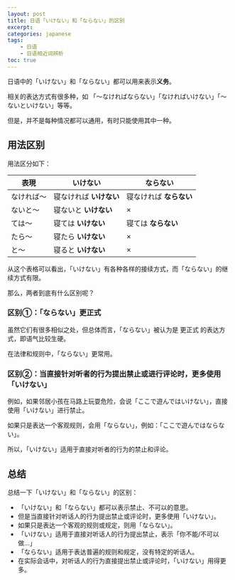 ```yaml
---
layout: post
title: 日语「いけない」和「ならない」的区别
excerpt:
categories: japanese
tags:
    - 日语
    - 日语相近词辨析
toc: true
---
```


日语中的「いけない」和「ならない」都可以用来表示**义务**。

相关的表达方式有很多种，如 「～なければならない」「なければいけない」「～ないといけない」等等。

但是，并不是每种情况都可以通用，有时只能使用其中一种。

## 用法区别

用法区分如下：

表現 | いけない| ならない 
---|---|--- 
なければ～| 寝なければ **いけない**|  寝なければ **ならない** 
ないと～| 寝ないと **いけない**|  × 
ては～| 寝ては **いけない**|  寝ては **ならない** 
たら～| 寝たら **いけない**|  × 
と～| 寝ると **いけない**|  × 
 
从这个表格可以看出，「いけない」有各种各样的接续方式，而「ならない」的继续方式有限。

那么，两者到底有什么区别呢？

### 区别①：「ならない」更正式

虽然它们有很多相似之处，但总体而言，「ならない」被认为是 更正式 的表达方式，即语气比较生硬。

在法律和规则中，「ならない」更常用。

### 区别②：当直接针对听者的行为提出禁止或进行评论时，更多使用「いけない」

例如，如果邻居小孩在马路上玩耍危险，会说「ここで遊んではいけない」，直接使用「いけない」进行禁止。

如果只是表达一个客观规则，会用「ならない」，例如：「ここで遊んではならない」。

所以，「いけない」适用于直接对听者的行为的禁止和评论。

## 总结

总结一下「いけない」和「ならない」的区别：

- 「いけない」和「ならない」都可以表示禁止、不可以的意思。
- 但是当直接针对听话人的行为提出禁止或评论时，更多使用「いけない」。
- 如果只是表达一个客观的规则或规定，则用「ならない」。
- 「いけない」适用于直接对听话人的行为提出禁止，表示「你不能/不可以做...」
- 「ならない」适用于表达普遍的规则和规定，没有特定的听话人。
- 在实际会话中，对听话人的行为直接提出禁止或评论时，「いけない」用得更多。
